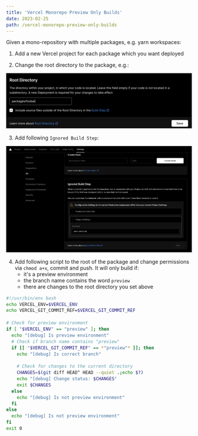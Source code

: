 ```yaml
---
title: 'Vercel Monorepo Preview Only Builds'
date: 2023-02-25
path: /vercel-monorepo-preview-only-builds
---
```


Given a mono-repository with multiple packages, e.g. yarn workspaces:

1. Add a new Vercel project for each package which you want deployed

2. Change the root directory to the package, e.g.:

![Ignored Build Step](images/vercel-root-directory.png)

3. Add following `Ignored Build Step`:

![Ignored Build Step](images/vercel-ignored-build-step.png)

4. Add following script to the root of the package and change permissions via `chmod a+x`, commit and push. It will only build if:
   - it's a preview environment
   - the branch name contains the word `preview`
   - there are changes to the root directory you set above

```bash
#!/usr/bin/env bash
echo VERCEL_ENV=$VERCEL_ENV
echo VERCEL_GIT_COMMIT_REF=$VERCEL_GIT_COMMIT_REF

# Check for preview environment
if [ "$VERCEL_ENV" == "preview" ]; then
  echo "[debug] Is preview environment"
  # Check if branch name contains "preview"
  if [[ "$VERCEL_GIT_COMMIT_REF" == *"preview"* ]]; then
    echo "[debug] Is correct branch"

    # Check for changes to the current directory
    CHANGES=$(git diff HEAD^ HEAD --quiet .;echo $?)
    echo "[debug] Change status: $CHANGES"
    exit $CHANGES
  else
    echo "[debug] Is not preview environment"
  fi
else
  echo "[debug] Is not preview environment"
fi
exit 0
```
